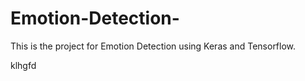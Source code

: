 # Emotion-Detection-
This is the project for Emotion Detection using Keras and Tensorflow.


klhgfd
